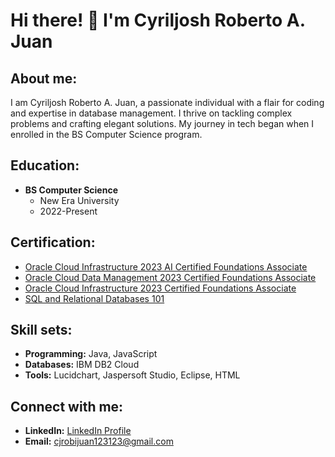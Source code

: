 # Hi there! 👋 I'm Cyriljosh Roberto A. Juan

## About me:

I am Cyriljosh Roberto A. Juan, a passionate individual with a flair for coding and expertise in database management. I thrive on tackling complex problems and crafting elegant solutions. My journey in tech began when I enrolled in the BS Computer Science program.

## Education:

- **BS Computer Science**
  - New Era University
  - 2022-Present

## Certification:

- [Oracle Cloud Infrastructure 2023 AI Certified Foundations Associate](https://catalog-education.oracle.com/pls/certview/sharebadge?id=1DADAF9FA81A4639C5AED307DD1A103792D136D80D36D0200ED951065EC4FFBB)
- [Oracle Cloud Data Management 2023 Certified Foundations Associate](https://catalog-education.oracle.com/pls/certview/sharebadge?id=E9430B2DF74E4A5E8B0A8BB7B92FF731B6A3DAAA3DE845A83E0BC6FE4AC51C02)
- [Oracle Cloud Infrastructure 2023 Certified Foundations Associate](https://catalog-education.oracle.com/pls/certview/sharebadge?id=59418EC011C7244894365F13816BA963415C5EBCBABA794D31FF1558BA514E42&fbclid=IwAR0zF3rvPqXwe0niZ5EpIVpKfNsy5ZIj0cuh8vwWiJkMrfxLJwUajNFJ_IQ)
- [SQL and Relational Databases 101](https://courses.cognitiveclass.ai/certificates/9a5276a9d9634642ba5d55039cf11009)

## Skill sets:

- **Programming:** Java, JavaScript
- **Databases:** IBM DB2 Cloud
- **Tools:** Lucidchart, Jaspersoft Studio, Eclipse, HTML

## Connect with me:

- **LinkedIn:** [LinkedIn Profile](LinkedIn_Profile_Link)
- **Email:** cjrobijuan123123@gmail.com
